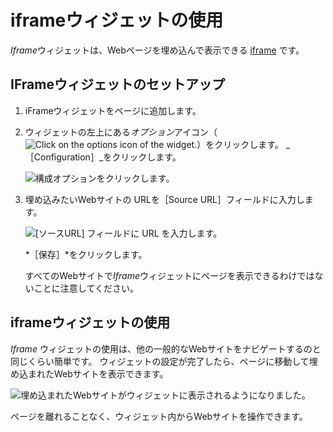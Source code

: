 # iframeウィジェットの使用

*Iframe*ウィジェットは、Webページを埋め込んで表示できる [iframe](https://www.w3schools.com/html/html_iframe.asp) です。

## IFrameウィジェットのセットアップ

1. iFrameウィジェットをページに追加します。

1. ウィジェットの左上にある*オプション*アイコン（![Click on the options icon of the widget.](../../../images/icon-app-options.png)）をクリックします。 _［Configuration］_をクリックします。

    ![構成オプションをクリックします。](iframe-widget/images/02.png)

1. 埋め込みたいWebサイトの URLを［Source URL］フィールドに入力します。

   ![ [ソースURL] フィールドに URL を入力します。](iframe-widget/images/03.png)

   *［保存］*をクリックします。

   すべてのWebサイトで*Iframe*ウィジェットにページを表示できるわけではないことに注意してください。

## iframeウィジェットの使用

*Iframe* ウィジェットの使用は、他の一般的なWebサイトをナビゲートするのと同じくらい簡単です。 ウィジェットの設定が完了したら、ページに移動して埋め込まれたWebサイトを表示できます。

![埋め込まれたWebサイトがウィジェットに表示されるようになりました。](iframe-widget/images/04.png)

ページを離れることなく、ウィジェット内からWebサイトを操作できます。
